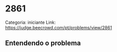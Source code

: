 # 2861

Categoria: iniciante
Link: https://judge.beecrowd.com/pt/problems/view/2861
## Entendendo o problema

